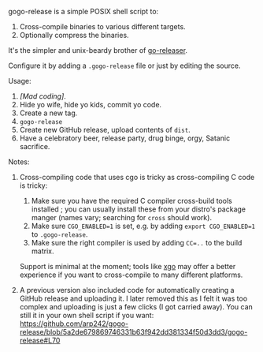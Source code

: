 gogo-release is a simple POSIX shell script to:

1. Cross-compile binaries to various different targets.
2. Optionally compress the binaries.

It's the simpler and unix-beardy brother of [go-releaser][gor].

Configure it by adding a `.gogo-release` file or just by editing the source.

Usage:

1. *[Mad coding]*.
2. Hide yo wife, hide yo kids, commit yo code.
3. Create a new tag.
4. `gogo-release`
5. Create new GitHub release, upload contents of `dist`.
6. Have a celebratory beer, release party, drug binge, orgy, Satanic sacrifice.

Notes:

1. Cross-compiling code that uses cgo is tricky as cross-compiling C code is
   tricky:

   1. Make sure you have the required C compiler cross-build tools installed ;
      you can usually install these from your distro's package manger (names
      vary; searching for `cross` should work).
   2. Make sure `CGO_ENABLED=1` is set, e.g. by adding `export CGO_ENABLED=1` to
      `.gogo-release`.
   3. Make sure the right compiler is used by adding `CC=..` to the build
      matrix.

   Support is minimal at the moment; tools like [xgo][xgo] may offer a better
   experience if you want to cross-compile to many different platforms.

2. A previous version also included code for automatically creating a GitHub
   release and uploading it. I later removed this as I felt it was too complex
   and uploading is just a few clicks (I got carried away). You can still it in
   your own shell script if you want:
   https://github.com/arp242/gogo-release/blob/5a2de679869746331b63f942dd381334f50d3dd3/gogo-release#L70

[gor]: https://github.com/goreleaser/goreleaser
[xgo]: https://github.com/karalabe/xgo
[sqlite]: https://github.com/mattn/go-sqlite3/issues/384
